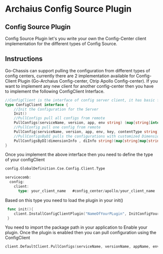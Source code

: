 # Archaius Config Source Plugin

## Config Source Plugin
Config Source Plugin let's you write your own the Config-Center client implementation for the different types of Config Source.

## Instructions
Go-Chassis can support pulling the configuration from different types of config centers, currently there are 2 
implementation available for Config-Client Plugin (Go-Archaius Config-center, Ctrip Apollo Config-center). If you want to 
implement any new client for another config-center then you have to implement the following ConfigClient Interface.

```go
//ConfigClient is the interface of config server client, it has basic func to interact with config server
type ConfigClient interface {
	//Init the Configuration for the Server
	Init()
	//PullConfigs pull all configs from remote
	PullConfigs(serviceName, version, app, env string) (map[string]interface{}, error)
	//PullConfig pull one config from remote
	PullConfig(serviceName, version, app, env, key, contentType string) (interface{}, error)
	//PullConfigsByDI pulls the configurations with customized DimensionInfo/Project
	PullConfigsByDI(dimensionInfo , diInfo string)(map[string]map[string]interface{}, error)
}
```

Once you implement the above interface then you need to define the type of your configClient

```go
config.GlobalDefinition.Cse.Config.Client.Type
```

```go
servicecomb:
  config:
    client:
      type: your_client_name   #config_center/apollo/your_client_name
```
Based on this type you need to load the plugin in your init()

```go
 func init(){
 	client.InstallConfigClientPlugin("NameOfYourPLugin", InitConfigYourPlugin)
 }

```
You need to import the package path in your application to Enable your plugin. Once the plugin is enabled then you can pull configuration using the ConfigClient

```go
client.DefaultClient.PullConfigs(serviceName, versionName, appName, env)
```
